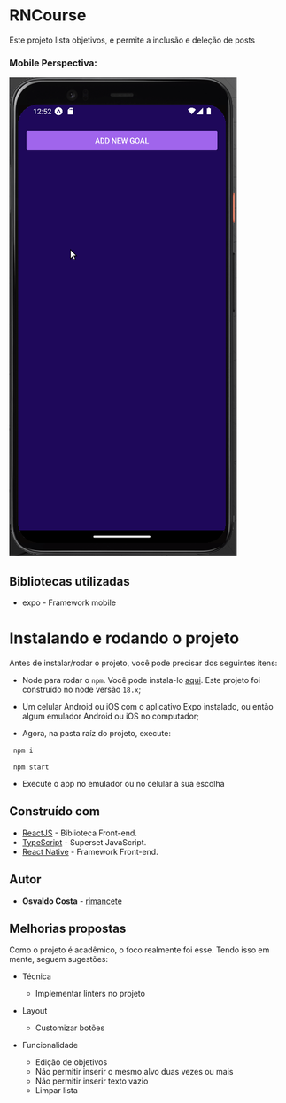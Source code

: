 
# RNCourse

Este projeto lista objetivos, e permite a inclusão e deleção de posts

### Mobile Perspectiva:
![nav](./docs/app.gif)

## Bibliotecas utilizadas

- expo - Framework mobile

# Instalando e rodando o projeto
Antes de instalar/rodar o projeto, você pode precisar dos seguintes itens:
- Node para rodar o `npm`. Você pode instala-lo [aqui](https://nodejs.org/en/). Este projeto foi construído no node versão `18.x`;
- Um celular Android ou iOS com o aplicativo Expo instalado, ou então algum emulador Android ou iOS no computador;

- Agora, na pasta raíz do projeto, execute:
```
 npm i
```

```
 npm start
```

- Execute o app no emulador ou no celular à sua escolha
## Construído com

- [ReactJS](https://pt-br.reactjs.org/) - Biblioteca Front-end.
- [TypeScript](https://www.typescriptlang.org/) - Superset JavaScript.
- [React Native](https://pt-br.reactjs.org/) - Framework Front-end.

## Autor

- **Osvaldo Costa** - [rimancete](https://github.com/rimancete)

## Melhorias propostas

Como o projeto é acadêmico, o foco realmente foi esse. Tendo isso em mente, seguem sugestões:

- Técnica
  - Implementar linters no projeto

- Layout
  - Customizar botões

- Funcionalidade
  - Edição de objetivos
  - Não permitir inserir o mesmo alvo duas vezes ou mais
  - Não permitir inserir texto vazio
  - Limpar lista
